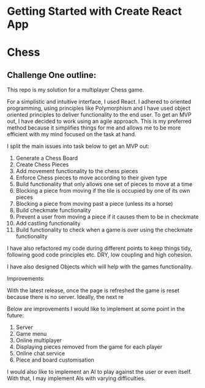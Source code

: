 # Getting Started with Create React App

# Chess

## Challenge One outline:

This repo is my solution for a multiplayer Chess game.

For a simplistic and intuitive interface, I used React. I adhered to oriented programming, using principles like Polymorphism and  I have used object oriented principles to deliver functionality to the end user. To get an MVP out, I have decided to work using an agile approach. This is my preferred method because it simplifies things for me and allows me to be more efficient with my mind focused on the task at hand.

I split the main issues into task below to get an MVP out:

1. Generate a Chess Board
2. Create Chess Pieces
3. Add movement functionality to the chess pieces
4. Enforce Chess pieces to move according to their given type
5. Build functionality that only allows one set of pieces to move at a time
6. Blocking a piece from moving if the tile is occupied by one of its own pieces
7. Blocking a piece from moving past a piece (unless its a horse)
8. Build checkmate functionality
9. Prevent a user from moving a piece if it causes them to be in checkmate
10. Add castling functionality
11. Build functionality to check when a game is over using the checkmate functionality

I have also refactored my code during different points to keep things tidy, following good code principles etc. DRY, low coupling and high cohesion. 

I have also designed Objects which will help with the games functionality. 

Improvements: 

With the latest release, once the page is refreshed the game is reset because there is no server. Ideally, the next re

Below are improvements I would like to implement at some point in the future:

1. Server
2. Game menu
3. Online multiplayer
4. Displaying pieces removed from the game for each player
5. Online chat service
6. Piece and board customisation

I would also like to implement an AI to play against the user or even itself. With that, I may implement AIs with varying difficulties. 